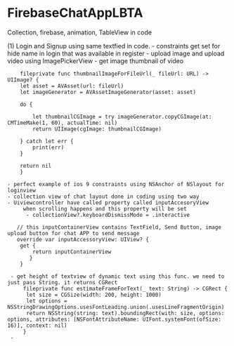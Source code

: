 # FirebaseChatAppLBTA
Collection, firebase, animation, TableView in code

(1) Login and Signup using same textfied in code.
    - constraints get set for hide name in login that was available in register
    - upload image and upload video using ImagePickerView
    - get image thumbnail of video 
       
        fileprivate func thumbnailImageForFileUrl(_ fileUrl: URL) -> UIImage? {
        let asset = AVAsset(url: fileUrl)
        let imageGenerator = AVAssetImageGenerator(asset: asset)
        
        do {
        
            let thumbnailCGImage = try imageGenerator.copyCGImage(at: CMTimeMake(1, 60), actualTime: nil)
            return UIImage(cgImage: thumbnailCGImage)
            
        } catch let err {
            print(err)
        }
        
        return nil
        }
    
    - perfect example of ios 9 constraints using NSAnchor of NSlayout for loginview
    - collection view of chat layout done in coding using two way
    - Uiviewcontroller have called property called inputAccesoryView
         when scrolling happens and this property will be set
          - collectionView?.keyboardDismissMode = .interactive
      
       // this inputContainerView contains TextField, Send Button, image upload button for chat APP to send message
       override var inputAccessoryView: UIView? {
        get {
            return inputContainerView
           }
        }
     
     - get height of textview of dynamic text using this func. we need to just pass String. it returns CGRect
         fileprivate func estimateFrameForText(_ text: String) -> CGRect {
          let size = CGSize(width: 200, height: 1000)
          let options = NSStringDrawingOptions.usesFontLeading.union(.usesLineFragmentOrigin)
          return NSString(string: text).boundingRect(with: size, options: options, attributes: [NSFontAttributeName: UIFont.systemFont(ofSize: 16)], context: nil)
         }
     -
    
